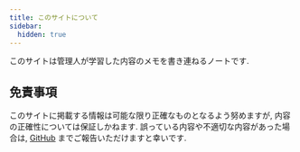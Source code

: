 ```yaml
---
title: このサイトについて
sidebar:
  hidden: true
---
```


このサイトは管理人が学習した内容のメモを書き連ねるノートです.

## 免責事項

このサイトに掲載する情報は可能な限り正確なものとなるよう努めますが, 内容の正確性については保証しかねます.
誤っている内容や不適切な内容があった場合は, <a href="https://github.com/kl-lru/lrunote/issues" target="_blank" rel="noopener noreferrer">GitHub</a> までご報告いただけますと幸いです.
